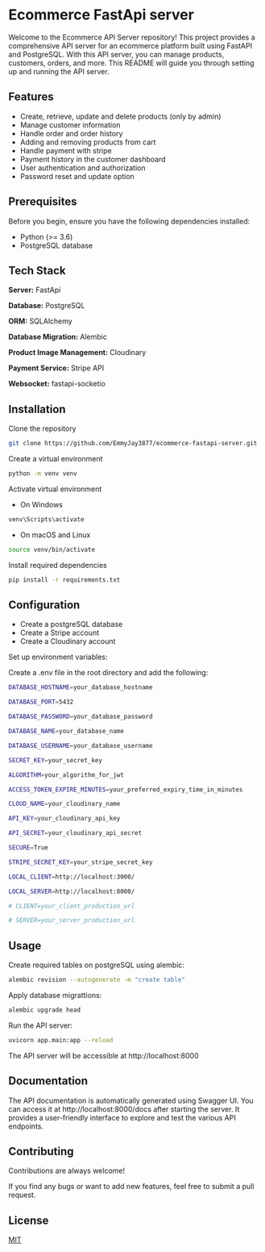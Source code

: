 
# Ecommerce FastApi server

Welcome to the Ecommerce API Server repository! This project provides a comprehensive API server for an ecommerce platform built using FastAPI and PostgreSQL. With this API server, you can manage products, customers, orders, and more. This README will guide you through setting up and running the API server.


## Features

- Create, retrieve, update and delete products (only by admin)
- Manage customer information
- Handle order and order history
- Adding and removing products from cart
- Handle payment with stripe
- Payment history in the customer dashboard
- User authentication and authorization
- Password reset and update option


## Prerequisites

Before you begin, ensure you have the following dependencies installed:

- Python (>= 3.6)
- PostgreSQL database
## Tech Stack

**Server:** FastApi

**Database:** PostgreSQL

**ORM:** SQLAlchemy

**Database Migration:** Alembic

**Product Image Management:** Cloudinary

**Payment Service:** Stripe API

**Websocket:** fastapi-socketio



## Installation

Clone the repository

```bash
git clone https://github.com/EmmyJay3877/ecommerce-fastapi-server.git
```
    
Create a virtual environment

```bash
python -m venv venv
```

Activate virtual environment
- On Windows

```bash
venv\Scripts\activate
```

- On macOS and Linux

```bash
source venv/bin/activate
```

Install required dependencies

```bash
pip install -r requirements.txt
```
## Configuration

- Create a postgreSQL database
- Create a Stripe account 
- Create a Cloudinary account 

Set up environment variables:

Create a .env file in the root directory and add the following:

```bash
DATABASE_HOSTNAME=your_database_hostname

DATABASE_PORT=5432

DATABASE_PASSWORD=your_database_password

DATABASE_NAME=your_database_name

DATABASE_USERNAME=your_database_username

SECRET_KEY=your_secret_key

ALGORITHM=your_algorithm_for_jwt

ACCESS_TOKEN_EXPIRE_MINUTES=your_preferred_expiry_time_in_minutes

CLOUD_NAME=your_cloudinary_name

API_KEY=your_cloudinary_api_key

API_SECRET=your_cloudinary_api_secret

SECURE=True

STRIPE_SECRET_KEY=your_stripe_secret_key

LOCAL_CLIENT=http://localhost:3000/

LOCAL_SERVER=http://localhost:8000/

# CLIENT=your_client_production_url

# SERVER=your_server_production_url
```
## Usage

Create required tables on postgreSQL using alembic:

```bash
alembic revision --autogenerate -m "create table"
```

Apply database migrattions:

```bash
alembic upgrade head
```

Run the API server:

```bash
uvicorn app.main:app --reload
```
The API server will be accessible at http://localhost:8000




## Documentation

The API documentation is automatically generated using Swagger UI. You can access it at http://localhost:8000/docs after starting the server. It provides a user-friendly interface to explore and test the various API endpoints.


## Contributing

Contributions are always welcome!

If you find any bugs or want to add new features, feel free to submit a pull request.


## License

[MIT](https://choosealicense.com/licenses/mit/)

